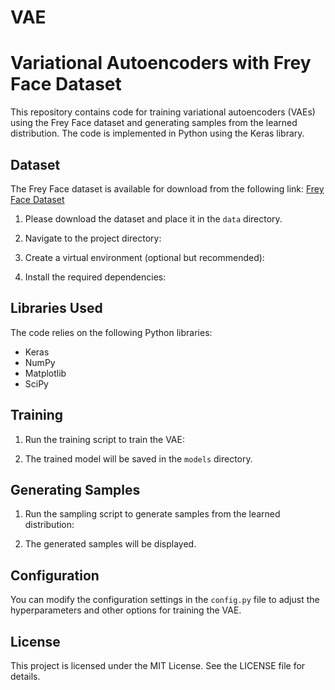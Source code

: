 # VAE
# Variational Autoencoders with Frey Face Dataset

This repository contains code for training variational autoencoders (VAEs) using the Frey Face dataset and generating samples from the learned distribution. The code is implemented in Python using the Keras library.

## Dataset

The Frey Face dataset is available for download from the following link: [Frey Face Dataset](https://cs.nyu.edu/~roweis/data/frey_rawface.mat)

1. Please download the dataset and place it in the `data` directory.


2. Navigate to the project directory:


3. Create a virtual environment (optional but recommended):


4. Install the required dependencies:

## Libraries Used

The code relies on the following Python libraries:

- Keras
- NumPy
- Matplotlib
- SciPy


## Training

1. Run the training script to train the VAE:


2. The trained model will be saved in the `models` directory.

## Generating Samples

1. Run the sampling script to generate samples from the learned distribution:


2. The generated samples will be displayed.

## Configuration

You can modify the configuration settings in the `config.py` file to adjust the hyperparameters and other options for training the VAE.


## License

This project is licensed under the MIT License. See the LICENSE file for details.

